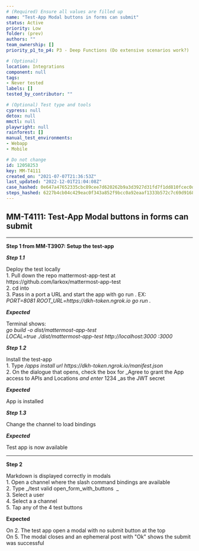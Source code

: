 ```yaml
---
# (Required) Ensure all values are filled up
name: "Test-App Modal buttons in forms can submit"
status: Active
priority: Low
folder: (prev)
authors: ""
team_ownership: []
priority_p1_to_p4: P3 - Deep Functions (Do extensive scenarios work?)

# (Optional)
location: Integrations
component: null
tags: 
- Never tested
labels: []
tested_by_contributor: ""

# (Optional) Test type and tools
cypress: null
detox: null
mmctl: null
playwright: null
rainforest: []
manual_test_environments: 
- Webapp
- Mobile

# Do not change
id: 12058253
key: MM-T4111
created_on: "2021-07-07T21:36:53Z"
last_updated: "2022-12-01T21:04:08Z"
case_hashed: 0e647a47652335cbc89cee7d620262b9a3d3927d31fd7f1dd810fcec0d10a81b0ef8e614f2ca864661f876f705b61548
steps_hashed: 6227b4cb04c429eac0f343a852f9bcc0a92eaaf1333b572c7c69d9168d7ff77e14832550a56a1e12aa9053a2a19d2d26
---
```


<!-- (Auto-generated) Based on frontmatter's "key" and "name" -->

## MM-T4111: Test-App Modal buttons in forms can submit

---

**Step 1 from MM-T3907: Setup the test-app**

<!-- (Auto-generated) Note: Steps 1.1 to 1.3 should not be updated here. Instead, modify directly to the referenced MM-T3907 test case. -->

_**Step 1.1**_

Deploy the test locally\
1\. Pull down the repo mattermost-app-test at https\://github.com/larkox/mattermost-app-test\
2\. cd into\
3\. Pass in a port a URL and start the app with go run . EX:\
_PORT=8081 ROOT\_URL=https\://dkh-token.ngrok.io go run ._

_**Expected**_

Terminal shows:\
_go build -o dist/mattermost-app-test\
LOCAL=true ./dist/mattermost-app-test http\://localhost:3000 :3000_

_**Step 1.2**_

Install the test-app\
1\. Type _/apps install url https\://dkh-token.ngrok.io/manifest.json_\
2\. On the dialogue that opens, check the box for \_Agree to grant the App access to APIs and Locations _and enter_ 1234 \_as the JWT secret

_**Expected**_

App is installed

_**Step 1.3**_

Change the channel to load bindings

_**Expected**_

Test app is now available

---

**Step 2**

Markdown is displayed correctly in modals\
1\. Open a channel where the slash command bindings are available\
2\. Type \_/test valid open\_form\_with\_buttons  \_\
3\. Select a user\
4\. Select a a channel\
5\. Tap any of the 4 test buttons

**Expected**

On 2. The test app open a modal with no submit button at the top\
On 5. The modal closes and an ephemeral post with "Ok" shows the submit was successful
